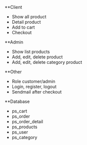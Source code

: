 **Client
- Show all product
- Detail product
- Add to cart
- Checkout

**Admin
- Show list products
- Add, edit, delete product
- Add, edit, delete category product

**Other
- Role customer/admin
- Login, register, logout
- Sendmail after checkout

**Database
- ps_cart
- ps_order
- ps_order_detail
- ps_products
- ps_user
- ps_category